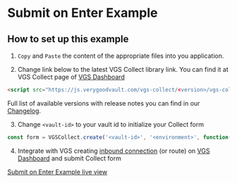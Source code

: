 # Submit on Enter Example

## How to set up this example

1. `Copy` and `Paste` the content of the appropriate files into you application.

2. Change link below to the latest VGS Collect library link. You can find it at VGS Collect page of [VGS Dashboard](https://dashboard.verygoodsecurity.com/)

```html
<script src="https://js.verygoodvault.com/vgs-collect/<version>/vgs-collect.js"></script>
```
Full list of available versions with release notes you can find in our [Changelog](https://www.verygoodsecurity.com/docs/vgs-collect/js/changelog).

3. Change `<vault-id>` to your vault id to initialize your Collect form

```javascript
const form = VGSCollect.create('<vault-id>', '<environment>', function(state) {});
```

4. Integrate with VGS creating [inbound connection](https://www.verygoodsecurity.com/docs/getting-started#securing-your-inbound-connection) (or route) on [VGS Dashboard](https://dashboard.verygoodsecurity.com/) and submit Collect form


[Submit on Enter Example live view](https://codepen.io/Averanya/pen/RwGRVaz)
